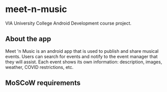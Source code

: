 # meet-n-music
VIA University College Android Development course project. 



## About the app
Meet 'n Music is an android app that is used to publish and share musical events. Users can search for events and notify to the event manager that they will assist. Each event shows its own information: description, images, weather, COVID restrictions, etc. 


## MoSCoW requirements

